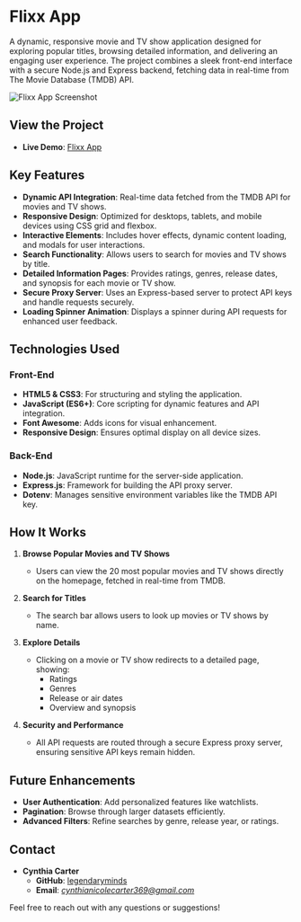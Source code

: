 # Flixx App

A dynamic, responsive movie and TV show application designed for exploring popular titles, browsing detailed information, and delivering an engaging user experience. The project combines a sleek front-end interface with a secure Node.js and Express backend, fetching data in real-time from The Movie Database (TMDB) API.

![Flixx App Screenshot](.public/images/screenshot.png)

## View the Project

- **Live Demo**: [Flixx App](https://your-deployed-site-link.com)

## Key Features

- **Dynamic API Integration**: Real-time data fetched from the TMDB API for movies and TV shows.
- **Responsive Design**: Optimized for desktops, tablets, and mobile devices using CSS grid and flexbox.
- **Interactive Elements**: Includes hover effects, dynamic content loading, and modals for user interactions.
- **Search Functionality**: Allows users to search for movies and TV shows by title.
- **Detailed Information Pages**: Provides ratings, genres, release dates, and synopsis for each movie or TV show.
- **Secure Proxy Server**: Uses an Express-based server to protect API keys and handle requests securely.
- **Loading Spinner Animation**: Displays a spinner during API requests for enhanced user feedback.

## Technologies Used

### Front-End
- **HTML5 & CSS3**: For structuring and styling the application.
- **JavaScript (ES6+)**: Core scripting for dynamic features and API integration.
- **Font Awesome**: Adds icons for visual enhancement.
- **Responsive Design**: Ensures optimal display on all device sizes.

### Back-End
- **Node.js**: JavaScript runtime for the server-side application.
- **Express.js**: Framework for building the API proxy server.
- **Dotenv**: Manages sensitive environment variables like the TMDB API key.

## How It Works

1. **Browse Popular Movies and TV Shows**  
   - Users can view the 20 most popular movies and TV shows directly on the homepage, fetched in real-time from TMDB.

2. **Search for Titles**  
   - The search bar allows users to look up movies or TV shows by name.

3. **Explore Details**  
   - Clicking on a movie or TV show redirects to a detailed page, showing:
     - Ratings
     - Genres
     - Release or air dates
     - Overview and synopsis

4. **Security and Performance**  
   - All API requests are routed through a secure Express proxy server, ensuring sensitive API keys remain hidden.

## Future Enhancements

- **User Authentication**: Add personalized features like watchlists.
- **Pagination**: Browse through larger datasets efficiently.
- **Advanced Filters**: Refine searches by genre, release year, or ratings.

## Contact

- **Cynthia Carter**  
  - **GitHub**: [legendaryminds](https://github.com/legendaryminds)  
  - **Email**: *cynthianicolecarter369@gmail.com*

Feel free to reach out with any questions or suggestions!
